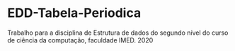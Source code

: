 # EDD-Tabela-Periodica
Trabalho para a disciplina de Estrutura de dados do segundo nível do curso de ciência da computação, faculdade IMED. 2020

